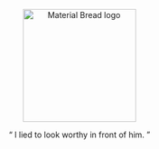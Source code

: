 <p align="center">
    <img width="200" src="https://cdn.discordapp.com/attachments/1266570127470760079/1308736598208282676/Untitled585_20241120180757.png?ex=673f0770&is=673db5f0&hm=fb9cb3e10d5a1776485c33df9fab767003cf15e28f60722ab939e9352b1defc9&" alt="Material Bread logo">
</p>

<p align="center">
    “ I lied to look worthy in front of him. ”
</p>
